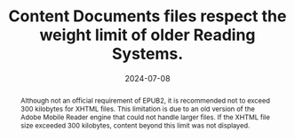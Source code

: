 ---
N: 
Rubrique: 
title: Content Documents files respect the weight limit of older Reading Systems. 
abstract: "Although not an official requirement of EPUB2, it is recommended not to exceed 300 kilobytes for XHTML files. This limitation is due to an old version of the Adobe Mobile Reader engine that could not handle larger files. If the XHTML file size exceeded 300 kilobytes, content beyond this limit was not displayed."
categories: ["backwards compatibility"]
agrege: O0000-E087
opquast: '0000'
indiceebook: '87'
description: "Rule n° 087"
before: "086"
weight: "087"
after: "001"
actif: '1'
layout: rules
date: 2024-07-08
tags: ["", ""]
objectif: ["", ""]
Meo: ["XHTML files should be separated into units with a maximum size of 250 KB"]
Controle: ["Check the size of XHTML files"]
epubcheck: 
ace: 
humancheck: true
Source: ["SNE"]
Referentiel: [""]
steps: ["Production"]
---